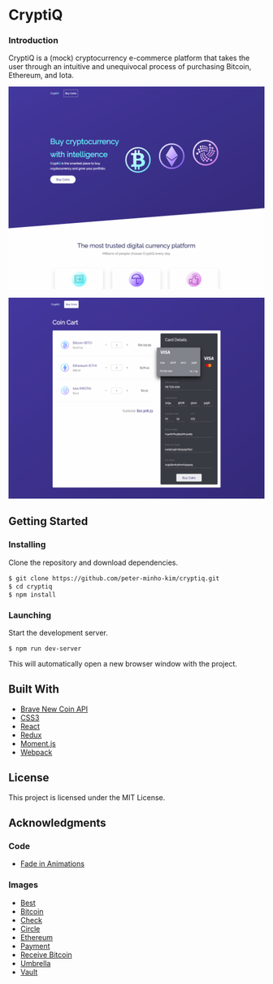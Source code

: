 # CryptiQ
### Introduction
CryptiQ is a (mock) cryptocurrency e-commerce platform that takes the user through an intuitive and unequivocal process of purchasing Bitcoin, Ethereum, and Iota. 

![Lucidity Home Page](./public/images/home-page.png)

![Lucidity Home Page](./public/images/cart.png)

## Getting Started
### Installing
Clone the repository and download dependencies.
```
$ git clone https://github.com/peter-minho-kim/cryptiq.git
$ cd cryptiq
$ npm install
```

### Launching
Start the development server.
```
$ npm run dev-server
```
This will automatically open a new browser window with the project.

## Built With
 - [Brave New Coin API](https://bravenewcoin.com/developers)
 - [CSS3](https://developer.mozilla.org/en-US/docs/Web/CSS/CSS3)
 - [React](https://reactjs.org/)
 - [Redux](https://redux.js.org/)
 - [Moment.js](https://momentjs.com/)
 - [Webpack](https://webpack.js.org/)

## License
This project is licensed under the MIT License.

## Acknowledgments
### Code
- [Fade in Animations](http://animista.net)

### Images
- [Best](https://thenounproject.com/search/?q=best&creator=1145943&i=1899025)
- [Bitcoin](https://thenounproject.com/search/?q=bitcoin&creator=2128292&i=813130)
- [Check](https://thenounproject.com/term/check/2080802/)
- [Circle](https://thenounproject.com/search/?q=circle&creator=2634750&i=1191361)
- [Ethereum](https://thenounproject.com/search/?q=ethereum&creator=610855&i=1547155)
- [Payment](https://thenounproject.com/search/?q=credit%20card&creator=2169778&i=1331538)
- [Receive Bitcoin](https://thenounproject.com/search/?q=bitcoin&creator=2344303&i=1521044)
- [Umbrella](https://thenounproject.com/search/?q=umbrella&creator=1555968&i=1707538)
- [Vault](https://thenounproject.com/search/?q=vault&creator=2976159&i=1492890)